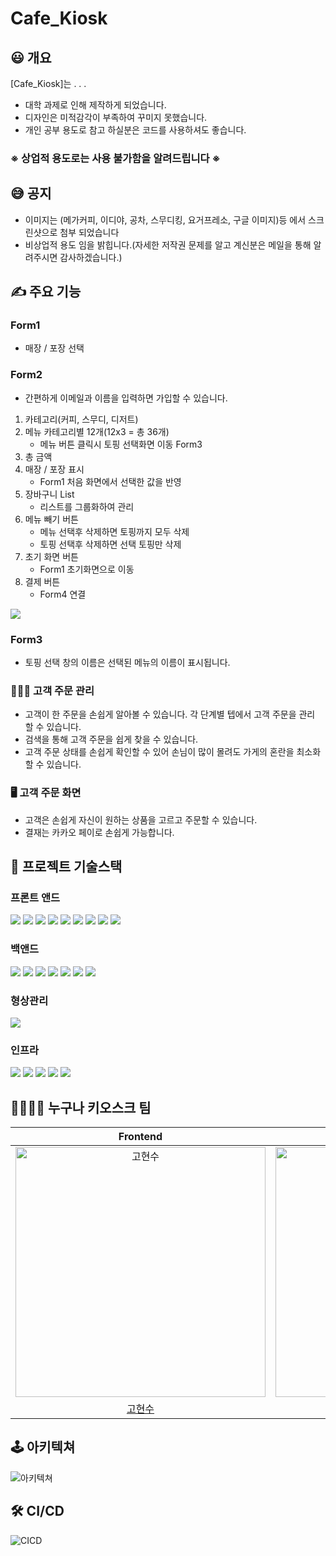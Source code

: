 # Cafe_Kiosk

## 😃 개요

[Cafe_Kiosk]는 . . .

- 대학 과제로 인해 제작하게 되었습니다.
- 디자인은 미적감각이 부족하여 꾸미지 못했습니다.
- 개인 공부 용도로 참고 하실분은 코드를 사용하셔도 좋습니다.
### ※ 상업적 용도로는 사용 불가함을 알려드립니다 ※

## 😅 공지
- 이미지는 (메가커피, 이디야, 공차, 스무디킹, 요거프레소, 구글 이미지)등 에서 스크린샷으로 첨부 되었습니다
- 비상업적 용도 임을 밝힙니다.(자세한 저작권 문제를 알고 계신분은 메일을 통해 알려주시면 감사하겠습니다.)

## ✍️ 주요 기능

### Form1
- 매장 / 포장 선택

### Form2
- 간편하게 이메일과 이름을 입력하면 가입할 수 있습니다.
1. 카테고리(커피, 스무디, 디저트)
2. 메뉴 카테고리별 12개(12x3 = 총 36개)
   - 메뉴 버튼 클릭시 토핑 선택화면 이동 Form3
4. 총 금액
5. 매장 / 포장 표시
   - Form1 처음 화면에서 선택한 값을 반영
7. 장바구니 List
   - 리스트를 그룹화하여 관리
8. 메뉴 빼기 버튼
   - 메뉴 선택후 삭제하면 토핑까지 모두 삭제
   - 토핑 선택후 삭제하면 선택 토핑만 삭제
9. 초기 화면 버튼
   - Form1 초기화면으로 이동
11. 결제 버튼
    - Form4 연결

<p align="left">
  <img src="https://github.com/lola161385/KioskCafe/assets/35729214/a7d94646-3ad7-46b0-b162-b46e0ae702e7">
</p>

### Form3
- 토핑 선택 창의 이름은 선택된 메뉴의 이름이 표시됩니다.

### 👨🏻‍🌾 고객 주문 관리

- 고객이 한 주문을 손쉽게 알아볼 수 있습니다. 각 단계별 텝에서 고객 주문을 관리 할 수 있습니다.
- 검색을 통해 고객 주문을 쉽게 찾을 수 있습니다.
- 고객 주문 상태를 손쉽게 확인할 수 있어 손님이 많이 몰려도 가게의 혼란을 최소화할 수 있습니다.

### 🖥 고객 주문 화면

- 고객은 손쉽게 자신이 원하는 상품을 고르고 주문할 수 있습니다.
- 결재는 카카오 페이로 손쉽게 가능합니다.

## 📀 프로젝트 기술스택

### 프론트 앤드

<img src="https://img.shields.io/badge/React-61DAFB?style=for-the-badge&logo=React&logoColor=white" />&nbsp;<img src="https://img.shields.io/badge/TypeScript-3178C6?style=for-the-badge&logo=TypeScript&logoColor=white" />
<img src="https://img.shields.io/badge/React Query-FF4154?style=for-the-badge&logo=React Query&logoColor=white" />&nbsp;<img src="https://img.shields.io/badge/Recoil-1414A0?style=for-the-badge&logo=Recoil&logoColor=white" />
<img src="https://img.shields.io/badge/FramerMotion-0055FF?style=for-the-badge&logo=Framer&logoColor=white" />&nbsp;<img src="https://img.shields.io/badge/StyledComponents-DB7093?style=for-the-badge&logo=Framer&logoColor=white" />&nbsp;<img src="https://img.shields.io/badge/Code gen-FAFAFA?style=for-the-badge&logo=Code gen&logoColor=white" />&nbsp;<img src="https://img.shields.io/badge/GraphQL-E10098?style=for-the-badge&logo=GraphQL&logoColor=white" />&nbsp;<img src="https://img.shields.io/badge/ReactHookForm-DB7093?style=for-the-badge&logo=ReactHookForm&logoColor=white" />

### 백앤드

<img src="https://img.shields.io/badge/NestJS-E0234E?style=for-the-badge&logo=NestJS&logoColor=white" />&nbsp;<img src="https://img.shields.io/badge/TypeScript-3178C6?style=for-the-badge&logo=TypeScript&logoColor=white" />&nbsp;<img src="https://img.shields.io/badge/jwt-3178C6?style=for-the-badge&logo=jwt&logoColor=white" />&nbsp;<img src="https://img.shields.io/badge/MySQL-4479A1?style=for-the-badge&logo=MySQL&logoColor=white" />&nbsp;<img src="https://img.shields.io/badge/GraphQL-E10098?style=for-the-badge&logo=GraphQL&logoColor=white" />&nbsp;<img src="https://img.shields.io/badge/Node.js 16.x-339933?style=for-the-badge&logo=Node.js&logoColor=white" />&nbsp;<img src="https://img.shields.io/badge/typeorm-262627?style=for-the-badge&logo=typeorm&logoColor=white" />

### 형상관리

<img src="https://img.shields.io/badge/Git-F05032?style=for-the-badge&logo=Git&logoColor=white">

### 인프라

<img src="https://img.shields.io/badge/Amazon EC2-FF9900?style=for-the-badge&logo=Amazon EC2&logoColor=white" />&nbsp;<img src="https://img.shields.io/badge/Amazon S3-569A31?style=for-the-badge&logo=Amazon S3&logoColor=white" />&nbsp;<img src="https://img.shields.io/badge/Ubuntu 20.x-E95420?style=for-the-badge&logo=Ubuntu&logoColor=white" />&nbsp;<img src="https://img.shields.io/badge/NGINX-009639?style=for-the-badge&logo=NGINX&logoColor=white" />&nbsp;<img src="https://img.shields.io/badge/GitHub Actions-2088FF?style=for-the-badge&logo=GitHub Actions&logoColor=white">

## 👨‍👩‍👧‍👧 누구나 키오스크 팀

|                                          Frontend                                          |                                          Frontend                                          |                                          Backend                                           |                                          Backend                                           |
| :----------------------------------------------------------------------------------------: | :----------------------------------------------------------------------------------------: | :----------------------------------------------------------------------------------------: | :----------------------------------------------------------------------------------------: |
| <img src="https://avatars.githubusercontent.com/u/44064122?v=4" width=400px alt="고현수"/> | <img src="https://avatars.githubusercontent.com/u/95143138?v=4" width=400px alt="조서연"/> | <img src="https://avatars.githubusercontent.com/u/39974627?v=4" width=400px alt="정선교"/> | <img src="https://avatars.githubusercontent.com/u/56436283?v=4" width=400px alt="조민수"/> |
|                            [고현수](https://github.com/movie42)                            |                            [조서연](https://github.com/sycho09)                            |                           [정선교](https://github.com/tjsry0466)                           |                          [조민수](https://github.com/minsoo0715)                           |

## 🕹 아키텍쳐

![아키텍쳐](https://user-images.githubusercontent.com/44064122/180215835-3dc96d91-f7cb-4638-ae55-4e851a4d481c.png)

## 🛠 CI/CD

![CICD](https://user-images.githubusercontent.com/44064122/180215824-6e7a9b14-f44f-493e-97c2-251092bb4769.png)
